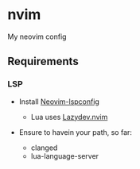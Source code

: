 # nvim
My neovim config

## Requirements

### LSP

- Install [Neovim-lspconfig](https://github.com/neovim/nvim-lspconfig.git)
    - Lua uses [Lazydev.nvim](https://github.com/folke/lazydev.nvim.git)

- Ensure to havein your path, so far:
    - clanged
    - lua-language-server
